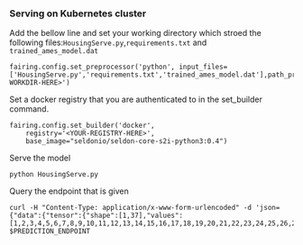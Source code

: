 ### Serving on Kubernetes cluster

Add the bellow line and set your working directory which stroed the following files:`HousingServe.py`,`requirements.txt` and `trained_ames_model.dat`

```
fairing.config.set_preprocessor('python', input_files=['HousingServe.py','requirements.txt','trained_ames_model.dat'],path_prefix='<YOUR-WORKDIR-HERE>')
```
Set a docker registry that you are authenticated to in the set_builder command.

```
fairing.config.set_builder('docker',
    registry='<YOUR-REGISTRY-HERE>',
    base_image="seldonio/seldon-core-s2i-python3:0.4")
```

Serve the model

```
python HousingServe.py
```

Query the endpoint that is given

```
curl -H "Content-Type: application/x-www-form-urlencoded" -d 'json={"data":{"tensor":{"shape":[1,37],"values":[1,2,3,4,5,6,7,8,9,10,11,12,13,14,15,16,17,18,19,20,21,22,23,24,25,26,27,28,29,30,31,32,33,34,35,36,37]}}}' $PREDICTION_ENDPOINT
```
